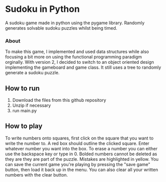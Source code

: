 # Sudoku in Python
A sudoku game made in python using the pygame library. Randomly generates solvable sudoku puzzles whilst being timed.

### About
To make this game, I implemented and used data structures while also focusing a bit more on using the functional
programming paradigm orginally. With version 2, I decided to switch to an object oriented design implementing the gameboard and game class. It still uses a tree to randomly generate a sudoku puzzle.

## How to run
1. Download the files from this github repository
2. Unzip if necessary
3. run main.py

## How to play
To write numbers onto squares, first click on the square that you want to write the number to. A red box should outline
the clicked square. Enter whatever number you want into the box. To erase a number
you can either use the backspace key or type in 0. Bolded numbers cannot be deleted as they are they are part of
the puzzle. Mistakes are highlighted in yellow. You can save the current game you're playing by pressing the
"save game" button, then load it back up in the menu. You can also clear all your written numbers with the clear button.

